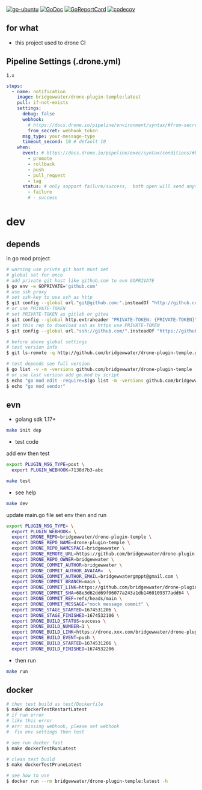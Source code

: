 [![go-ubuntu](https://github.com/bridgewwater/drone-plugin-temple/workflows/go-ubuntu/badge.svg?branch=main)](https://github.com/bridgewwater/drone-plugin-temple/actions)
[![GoDoc](https://godoc.org/github.com/bridgewwater/drone-plugin-temple?status.png)](https://godoc.org/github.com/bridgewwater/drone-plugin-temple/)
[![GoReportCard](https://goreportcard.com/badge/github.com/bridgewwater/drone-plugin-temple)](https://goreportcard.com/report/github.com/bridgewwater/drone-plugin-temple)
[![codecov](https://codecov.io/gh/bridgewwater/drone-plugin-temple/branch/main/graph/badge.svg)](https://codecov.io/gh/bridgewwater/drone-plugin-temple)

## for what

- this project used to drone CI

## Pipeline Settings (.drone.yml)

`1.x`

```yaml
steps:
  - name: notification
    image: bridgewwater/drone-plugin-temple:latest
    pull: if-not-exists
    settings:
      debug: false
      webhook:
        # https://docs.drone.io/pipeline/environment/syntax/#from-secrets
        from_secret: webhook_token
      msg_type: your-message-type
      timeout_second: 10 # default 10
    when:
      event: # https://docs.drone.io/pipeline/exec/syntax/conditions/#by-event
        - promote
        - rollback
        - push
        - pull_request
        - tag
      status: # only support failure/success,  both open will send anything
        - failure
        # - success
```

# dev

## depends

in go mod project

```bash
# warning use privte git host must set
# global set for once
# add private git host like github.com to evn GOPRIVATE
$ go env -w GOPRIVATE='github.com'
# use ssh proxy
# set ssh-key to use ssh as http
$ git config --global url."git@github.com:".insteadOf "http://github.com/"
# or use PRIVATE-TOKEN
# set PRIVATE-TOKEN as gitlab or gitea
$ git config --global http.extraheader "PRIVATE-TOKEN: {PRIVATE-TOKEN}"
# set this rep to download ssh as https use PRIVATE-TOKEN
$ git config --global url."ssh://github.com/".insteadOf "https://github.com/"

# before above global settings
# test version info
$ git ls-remote -q http://github.com/bridgewwater/drone-plugin-temple.git

# test depends see full version
$ go list -v -m -versions github.com/bridgewwater/drone-plugin-temple
# or use last version add go.mod by script
$ echo "go mod edit -require=$(go list -m -versions github.com/bridgewwater/drone-plugin-temple | awk '{print $1 "@" $NF}')"
$ echo "go mod vendor"
```

## evn

- golang sdk 1.17+

```bash
make init dep
```

- test code

add env then test

```bash
export PLUGIN_MSG_TYPE=post \
  export PLUGIN_WEBHOOK=7138d7b3-abc
```

```bash
make test
```

- see help

```bash
make dev
```

update main.go file set env then and run

```bash
export PLUGIN_MSG_TYPE= \
  export PLUGIN_WEBHOOK= \
  export DRONE_REPO=bridgewwater/drone-plugin-temple \
  export DRONE_REPO_NAME=drone-plugin-temple \
  export DRONE_REPO_NAMESPACE=bridgewwater \
  export DRONE_REMOTE_URL=https://github.com/bridgewwater/drone-plugin-temple \
  export DRONE_REPO_OWNER=bridgewwater \
  export DRONE_COMMIT_AUTHOR=bridgewwater \
  export DRONE_COMMIT_AUTHOR_AVATAR=  \
  export DRONE_COMMIT_AUTHOR_EMAIL=bridgewwatergmppt@gmail.com \
  export DRONE_COMMIT_BRANCH=main \
  export DRONE_COMMIT_LINK=https://github.com/bridgewwater/drone-plugin-temple/commit/68e3d62dd69f06077a243a1db1460109377add64 \
  export DRONE_COMMIT_SHA=68e3d62dd69f06077a243a1db1460109377add64 \
  export DRONE_COMMIT_REF=refs/heads/main \
  export DRONE_COMMIT_MESSAGE="mock message commit" \
  export DRONE_STAGE_STARTED=1674531206 \
  export DRONE_STAGE_FINISHED=1674532106 \
  export DRONE_BUILD_STATUS=success \
  export DRONE_BUILD_NUMBER=1 \
  export DRONE_BUILD_LINK=https://drone.xxx.com/bridgewwater/drone-plugin-temple/1 \
  export DRONE_BUILD_EVENT=push \
  export DRONE_BUILD_STARTED=1674531206 \
  export DRONE_BUILD_FINISHED=1674532206
```

- then run

```bash
make run
```

## docker

```bash
# then test build as test/Dockerfile
$ make dockerTestRestartLatest
# if run error
# like this error
# err: missing webhook, please set webhook
#  fix env settings then test

# see run docker fast
$ make dockerTestRunLatest

# clean test build
$ make dockerTestPruneLatest

# see how to use
$ docker run --rm bridgewwater/drone-plugin-temple:latest -h
```
